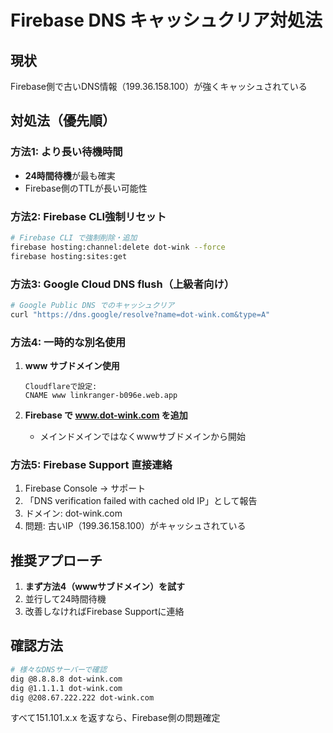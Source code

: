 # Firebase DNS キャッシュクリア対処法

## 現状
Firebase側で古いDNS情報（199.36.158.100）が強くキャッシュされている

## 対処法（優先順）

### 方法1: より長い待機時間
- **24時間待機**が最も確実
- Firebase側のTTLが長い可能性

### 方法2: Firebase CLI強制リセット
```bash
# Firebase CLI で強制削除・追加
firebase hosting:channel:delete dot-wink --force
firebase hosting:sites:get
```

### 方法3: Google Cloud DNS flush（上級者向け）
```bash
# Google Public DNS でのキャッシュクリア
curl "https://dns.google/resolve?name=dot-wink.com&type=A"
```

### 方法4: 一時的な別名使用
1. **www サブドメイン使用**
   ```
   Cloudflareで設定:
   CNAME www linkranger-b096e.web.app
   ```

2. **Firebase で www.dot-wink.com を追加**
   - メインドメインではなくwwwサブドメインから開始

### 方法5: Firebase Support 直接連絡
1. Firebase Console → サポート
2. 「DNS verification failed with cached old IP」として報告
3. ドメイン: dot-wink.com
4. 問題: 古いIP（199.36.158.100）がキャッシュされている

## 推奨アプローチ
1. **まず方法4（wwwサブドメイン）を試す**
2. 並行して24時間待機
3. 改善しなければFirebase Supportに連絡

## 確認方法
```bash
# 様々なDNSサーバーで確認
dig @8.8.8.8 dot-wink.com
dig @1.1.1.1 dot-wink.com  
dig @208.67.222.222 dot-wink.com
```

すべて151.101.x.x を返すなら、Firebase側の問題確定